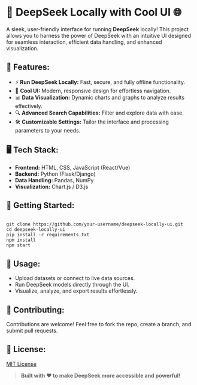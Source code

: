 <h1>🚀 DeepSeek Locally with Cool UI 🌐</h1>

<p>A sleek, user-friendly interface for running <strong>DeepSeek</strong> locally! This project allows you to harness the power of DeepSeek with an intuitive UI designed for seamless interaction, efficient data handling, and enhanced visualization.</p>

<h2>🔑 Features:</h2>
<ul>
  <li>⚡ <strong>Run DeepSeek Locally:</strong> Fast, secure, and fully offline functionality.</li>
  <li>🎨 <strong>Cool UI:</strong> Modern, responsive design for effortless navigation.</li>
  <li>📊 <strong>Data Visualization:</strong> Dynamic charts and graphs to analyze results effectively.</li>
  <li>🔍 <strong>Advanced Search Capabilities:</strong> Filter and explore data with ease.</li>
  <li>🛠️ <strong>Customizable Settings:</strong> Tailor the interface and processing parameters to your needs.</li>
</ul>

<h2>🖥️ Tech Stack:</h2>
<ul>
  <li><strong>Frontend:</strong> HTML, CSS, JavaScript (React/Vue)</li>
  <li><strong>Backend:</strong> Python (Flask/Django)</li>
  <li><strong>Data Handling:</strong> Pandas, NumPy</li>
  <li><strong>Visualization:</strong> Chart.js / D3.js</li>
</ul>

<h2>🚀 Getting Started:</h2>
<pre><code>
git clone https://github.com/your-username/deepseek-locally-ui.git
cd deepseek-locally-ui
pip install -r requirements.txt
npm install
npm start
</code></pre>

<h2>📄 Usage:</h2>
<ul>
  <li>Upload datasets or connect to live data sources.</li>
  <li>Run DeepSeek models directly through the UI.</li>
  <li>Visualize, analyze, and export results effortlessly.</li>
</ul>

<h2>🤝 Contributing:</h2>
<p>Contributions are welcome! Feel free to fork the repo, create a branch, and submit pull requests.</p>

<h2>📢 License:</h2>
<p><a href="LICENSE">MIT License</a></p>

<blockquote>
  <strong>Built with ❤️ to make DeepSeek more accessible and powerful!</strong>
</blockquote>
